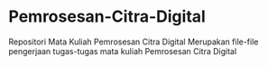 # Pemrosesan-Citra-Digital
Repositori Mata Kuliah Pemrosesan Citra Digital
Merupakan file-file pengerjaan tugas-tugas mata kuliah Pemrosesan Citra Digital
